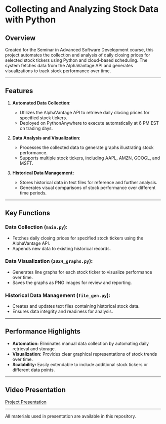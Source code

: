 # Collecting and Analyzing Stock Data with Python

## Overview
Created for the Seminar in Advanced Software Development course, this project automates the collection and analysis of daily closing prices for selected stock tickers using Python and cloud-based scheduling. The system fetches data from the AlphaVantage API and generates visualizations to track stock performance over time.

---

## Features
1. **Automated Data Collection:**
   - Utilizes the AlphaVantage API to retrieve daily closing prices for specified stock tickers.
   - Deployed on PythonAnywhere to execute automatically at 6 PM EST on trading days.

2. **Data Analysis and Visualization:**
   - Processes the collected data to generate graphs illustrating stock performance.
   - Supports multiple stock tickers, including AAPL, AMZN, GOOGL, and MSFT.

3. **Historical Data Management:**
   - Stores historical data in text files for reference and further analysis.
   - Generates visual comparisons of stock performance over different time periods.

---

## Key Functions

### Data Collection (`main.py`):
- Fetches daily closing prices for specified stock tickers using the AlphaVantage API.
- Appends new data to existing historical records.

### Data Visualization (`2024_graphs.py`):
- Generates line graphs for each stock ticker to visualize performance over time.
- Saves the graphs as PNG images for review and reporting.

### Historical Data Management (`file_gen.py`):
- Creates and updates text files containing historical stock data.
- Ensures data integrity and readiness for analysis.

---

## Performance Highlights
- **Automation:** Eliminates manual data collection by automating daily retrieval and storage.
- **Visualization:** Provides clear graphical representations of stock trends over time.
- **Scalability:** Easily extendable to include additional stock tickers or different data points.

---

## Video Presentation

[Project Presentation](https://youtu.be/jG8ikQyUJII)

---

All materials used in presentation are available in this repository.
